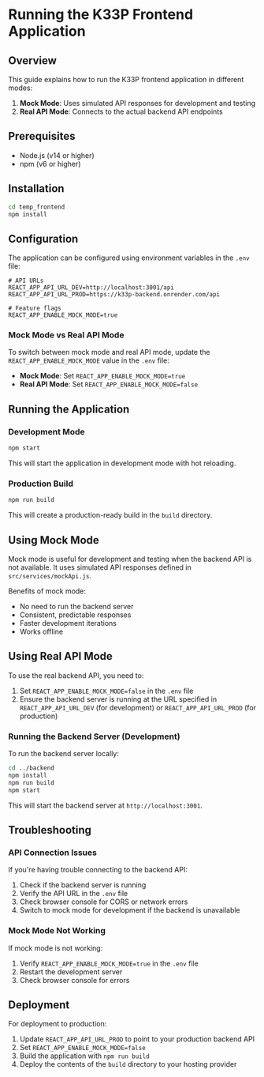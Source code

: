 # Running the K33P Frontend Application

## Overview

This guide explains how to run the K33P frontend application in different modes:

1. **Mock Mode**: Uses simulated API responses for development and testing
2. **Real API Mode**: Connects to the actual backend API endpoints

## Prerequisites

- Node.js (v14 or higher)
- npm (v6 or higher)

## Installation

```bash
cd temp_frontend
npm install
```

## Configuration

The application can be configured using environment variables in the `.env` file:

```
# API URLs
REACT_APP_API_URL_DEV=http://localhost:3001/api
REACT_APP_API_URL_PROD=https://k33p-backend.onrender.com/api

# Feature flags
REACT_APP_ENABLE_MOCK_MODE=true
```

### Mock Mode vs Real API Mode

To switch between mock mode and real API mode, update the `REACT_APP_ENABLE_MOCK_MODE` value in the `.env` file:

- **Mock Mode**: Set `REACT_APP_ENABLE_MOCK_MODE=true`
- **Real API Mode**: Set `REACT_APP_ENABLE_MOCK_MODE=false`

## Running the Application

### Development Mode

```bash
npm start
```

This will start the application in development mode with hot reloading.

### Production Build

```bash
npm run build
```

This will create a production-ready build in the `build` directory.

## Using Mock Mode

Mock mode is useful for development and testing when the backend API is not available. It uses simulated API responses defined in `src/services/mockApi.js`.

Benefits of mock mode:

- No need to run the backend server
- Consistent, predictable responses
- Faster development iterations
- Works offline

## Using Real API Mode

To use the real backend API, you need to:

1. Set `REACT_APP_ENABLE_MOCK_MODE=false` in the `.env` file
2. Ensure the backend server is running at the URL specified in `REACT_APP_API_URL_DEV` (for development) or `REACT_APP_API_URL_PROD` (for production)

### Running the Backend Server (Development)

To run the backend server locally:

```bash
cd ../backend
npm install
npm run build
npm start
```

This will start the backend server at `http://localhost:3001`.

## Troubleshooting

### API Connection Issues

If you're having trouble connecting to the backend API:

1. Check if the backend server is running
2. Verify the API URL in the `.env` file
3. Check browser console for CORS or network errors
4. Switch to mock mode for development if the backend is unavailable

### Mock Mode Not Working

If mock mode is not working:

1. Verify `REACT_APP_ENABLE_MOCK_MODE=true` in the `.env` file
2. Restart the development server
3. Check browser console for errors

## Deployment

For deployment to production:

1. Update `REACT_APP_API_URL_PROD` to point to your production backend API
2. Set `REACT_APP_ENABLE_MOCK_MODE=false`
3. Build the application with `npm run build`
4. Deploy the contents of the `build` directory to your hosting provider